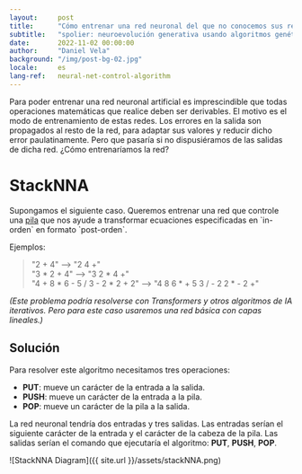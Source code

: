 ```yaml
---
layout:     post
title:      "Cómo entrenar una red neuronal del que no conocemos sus resultados directos"
subtitle:   "spolier: neuroevolución generativa usando algoritmos genéticos"
date:       2022-11-02 00:00:00
author:     "Daniel Vela"
background: "/img/post-bg-02.jpg"
locale:     es
lang-ref:   neural-net-control-algorithm
---
```


Para poder entrenar una red neuronal artificial es imprescindible que todas operaciones matemáticas que realice deben ser derivables. El motivo es el modo de entrenamiento de estas redes. Los errores en la salida son propagados al resto de la red, para adaptar sus valores y reducir dicho error paulatinamente. Pero que pasaría si no dispusiéramos de las salidas de dicha red. ¿Cómo entrenaríamos la red?

# StackNNA
Supongamos el siguiente caso. Queremos entrenar una red que controle una [pila](https://en.wikipedia.org/wiki/Stack_(abstract_data_type)) que nos ayude a transformar ecuaciones especificadas en `in-orden` en formato `post-orden`.

Ejemplos:

>  "2 + 4" 							--> 	"2 4 +"    
>  "3 * 2 + 4" 						--> 	"3 2 * 4 +"    
>  "4 + 8 * 6 - 5 / 3 - 2 * 2 + 2" 	--> 	"4 8 6 * + 5  3 / - 2 2 * - 2 +"     
>  

_(Este problema podría resolverse con Transformers y otros algoritmos de IA iterativos. Pero para este caso usaremos una red básica con capas lineales.)_

## Solución
Para resolver este algoritmo necesitamos tres operaciones:
- **PUT**: mueve un carácter de la entrada a la salida.
- **PUSH**: mueve un carácter de la entrada a la pila.
- **POP**: mueve un carácter de la pila a la salida.

La red neuronal tendría dos entradas y tres salidas. Las entradas serían el siguiente carácter de la entrada y el carácter de la cabeza de la pila. Las salidas serían el comando que ejecutaría el algoritmo: **PUT**, **PUSH**, **POP**.

![StackNNA Diagram]({{ site.url }}/assets/stackNNA.png)
